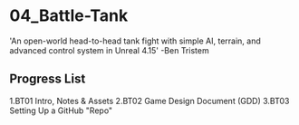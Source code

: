 # 04_Battle-Tank
'An open-world head-to-head tank fight with simple AI, terrain, and advanced control system in Unreal 4.15' -Ben Tristem

## Progress List

1.BT01 Intro, Notes & Assets
2.BT02 Game Design Document (GDD)
3.BT03 Setting Up a GitHub "Repo"
